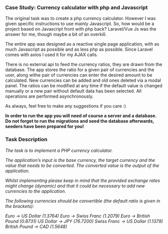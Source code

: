 <h3>Case Study: Currency calculator with php and Javascript</h3>

<p>The original task was to create a php currency calculator. However I was given specific instructions to use mainly Javascript. So, how would be a project based on Javascript front with php back? Laravel/Vue Js was the answer for me, though maybe a bit of an overkill.</p>
</p>The entire app was designed as a reactive single page application, with as much Javascript as possible and as less php as possible. Since Laravel comes with axios I used it for my AJAX calls.</p>
<p>There is no external api to feed the currency ratios, they are drawn from the database. The app stores the ratio for a given pair of currencies and the user, along withe pair of currencies can enter the desired amount to be calculated. New currencies can be added and old ones deleted via a modal panel. The ratios can be modified at any time if the default value is changed manually or a new pair without default data has been selected. All operations are performed asynchronously.</p>
</p>As always, feel free to make any suggestions if you care :)</p>

<p><strong>In order to run the app you will need of course a server and a database. Do not forget to run the migrations and seed the database afterwards, seeders have been prepared for you!</strong></p>

<h3>Task Description</h3>
<em>
The task is to implement a PHP currency calculator.

The application’s input is the base currency, the target currency and the value that needs to be converted. The converted value is the output of the application.

Whilst implementing please keep in mind that the provided exchange rates might change (dynamic) and that it could be necessary to add new currencies to the application.

The following currencies should be convertible (the default ratio is given in the brackets):

Euro -> US Dollar (1.3764)
Euro -> Swiss Franc (1.2079)
Euro -> British Pound (0.8731)
US Dollar -> JPY (76.7200)
Swiss Franc -> US Dollar (1.1379)
British Pound -> CAD (1.5648)
</em>
